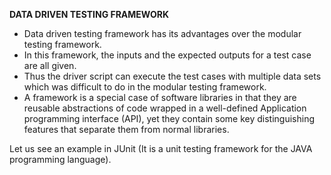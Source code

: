 <b>DATA DRIVEN TESTING FRAMEWORK</b>

- Data driven testing framework has its advantages over the modular testing framework. 
- In this framework, the inputs and the expected outputs for a test case are all given. 
- Thus the driver script can execute the test cases with multiple data sets which was difficult to do in the modular testing framework.
- A framework is a special case of software libraries in that they are reusable abstractions of code wrapped in a well-defined Application programming interface (API), yet they contain some key distinguishing features that separate them from normal libraries.

Let us see an example in JUnit (It is a unit testing framework for the JAVA programming language).  


